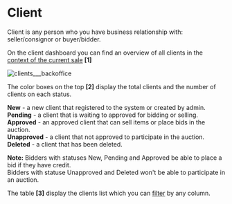 # Client
Client is any person who you have business relationship with: seller/consignor or buyer/bidder.

On the client dashboard you can find an overview of all clients in the [context of the current sale](../sale/sale-context.md) **[1]** 

![clients___backoffice](https://user-images.githubusercontent.com/20393485/44705357-1564fb80-aaa7-11e8-8605-62e7ea5087b2.jpg)


The color boxes on the top **[2]** display the total clients and the number of clients on each status.

**New** - a new client that registered to the system or created by admin. 
**Pending** -  a client that is waiting to approved for bidding or selling.  
**Approved** - an approved client that can sell items or place bids in the auction.  
**Unapproved** - a client that not approved to participate in the auction.  
**Deleted** - a client that has been deleted.  

**Note:** Bidders with statuses New, Pending and Approved be able to place a bid if they have credit.  
Bidders with statuse Unapproved and Deleted won't be able to participate in an auction.

The table **[3]** display the clients list which you can [filter](../client/how-to-find-an-existing-client.md) by any column.
